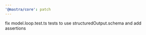 ```yaml
---
'@mastra/core': patch
---
```


fix model.loop.test.ts tests to use structuredOutput.schema and add assertions
